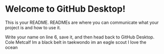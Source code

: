 # Welcome to GitHub Desktop!

This is your README. READMEs are where you can communicate what your project is and how to use it.

Write your name on line 6, save it, and then head back to GitHub Desktop.
Cole Metcalf 
Im a black belt in taekwondo 
im an eagle scout 
I love the ocean 